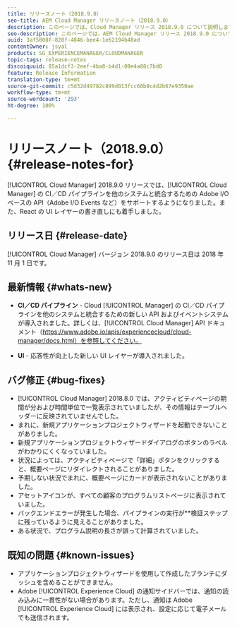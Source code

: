 ```yaml
---
title: リリースノート（2018.9.0）
seo-title: AEM Cloud Manager リリースノート（2018.9.0）
description: このページでは、Cloud Manager リリース 2018.9.0 について説明します。
seo-description: このページでは、AEM Cloud Manager リリース 2018.9.0 について説明します。
uuid: 3af5808f-828f-4846-bee4-1e62194b48ad
contentOwner: jsyal
products: SG_EXPERIENCEMANAGER/CLOUDMANAGER
topic-tags: release-notes
discoiquuid: 85a1dcf3-2eef-4ba8-b4d1-09e4a88c7bd0
feature: Release Information
translation-type: tm+mt
source-git-commit: c5d32d49782c899d013fcc60b9c4d2b67e9350ae
workflow-type: tm+mt
source-wordcount: '293'
ht-degree: 100%

---
```



# リリースノート（2018.9.0） {#release-notes-for}

[!UICONTROL Cloud Manager] 2018.9.0 リリースでは、[!UICONTROL Cloud Manager] の CI／CD パイプラインを他のシステムと統合するための Adobe I/O ベースの API（Adobe I/O Events など）をサポートするようになりました。また、React の UI レイヤーの書き直しにも着手しました。

## リリース日 {#release-date}

[!UICONTROL Cloud Manager] バージョン 2018.9.0 のリリース日は 2018 年 11 月 1 日です。

## 最新情報 {#whats-new}

* **CI／CD パイプライン** - Cloud [!UICONTROL Manager] の CI／CD パイプラインを他のシステムと統合するための新しい API およびイベントシステムが導入されました。詳しくは、[!UICONTROL Cloud Manager] API ドキュメント（https://www.adobe.io/apis/experiencecloud/cloud-manager/docs.html）を参照してください。

* **UI** - 応答性が向上した新しい UI レイヤーが導入されました。

## バグ修正 {#bug-fixes}

* [!UICONTROL Cloud Manager] 2018.8.0 では、アクティビティページの期間が分および時間単位で一覧表示されていましたが、その情報はテーブルヘッダーに反映されていませんでした。
* まれに、新規アプリケーションプロジェクトウィザードを起動できないことがありました。
* 新規アプリケーションプロジェクトウィザードダイアログのボタンのラベルがわかりにくくなっていました。
* 状況によっては、アクティビティページで「詳細」ボタンをクリックすると、概要ページにリダイレクトされることがありました。
* 予期しない状況でまれに、概要ページにカードが表示されないことがありました。
* アセットアイコンが、すべての顧客のプログラムリストページに表示されていました。
* バックエンドエラーが発生した場合、パイプラインの実行が&#x200B;**&#x200B;検証ステップに残っているように見えることがありました。
* ある状況で、プログラム説明の長さが誤って計算されていました。

## 既知の問題 {#known-issues}

* アプリケーションプロジェクトウィザードを使用して作成したブランチにダッシュを含めることができません。
* Adobe [!UICONTROL Experience Cloud] の通知サイドバーでは、通知の読み込みに一貫性がない場合があります。ただし、通知は Adobe [!UICONTROL Experience Cloud] には表示され、設定に応じて電子メールでも送信されます。

